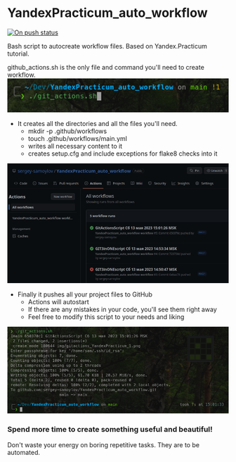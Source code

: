 # YandexPracticum_auto_workflow

[![On push status](https://github.com/sergey-samoylov/YandexPracticum_auto_workflow/actions/workflows/main.yml/badge.svg?branch=master)](https://github.com/sergey-samoylov/YandexPracticum_auto_workflow/actions/workflows/main.yml)

Bash script to autocreate workflow files. Based on Yandex.Practicum tutorial.

github_actions.sh is the only file and command you'll need to create workflow.
![The only command you'll need](https://github.com/sergey-samoylov/YandexPracticum_auto_workflow/blob/main/img/gitactions_YandexPracticum_1.png)

- It creates all the directories and all the files you'll need.
  - mkdir -p .github/workflows
  - touch .github/workflows/main.yml
  - writes all necessary content to it
  - creates setup.cfg  and include exceptions for flake8 checks into it
 
![The only command you'll need](https://github.com/sergey-samoylov/YandexPracticum_auto_workflow/blob/main/img/gitactions_YandexPracticum_2.png)

- Finally it pushes all your project files to GitHub
  - Actions will autostart
  - If there are any mistakes in your code, you'll see them right away
  - Feel free to modify this script to your needs and liking

![The only command you'll need](https://github.com/sergey-samoylov/YandexPracticum_auto_workflow/blob/main/img/gitactions_YandexPracticum_3a.png)


### Spend more time to create something useful and beautiful! 
 
Don't waste your energy on boring repetitive tasks. They are to be automated.
